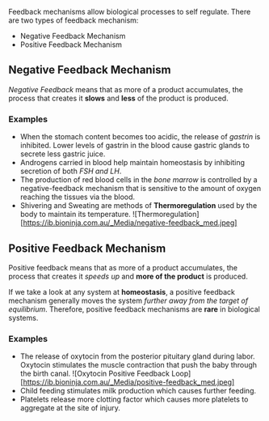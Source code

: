 Feedback mechanisms allow biological processes to self regulate.
There are two types of feedback mechanism:
- Negative Feedback Mechanism
- Positive Feedback Mechanism

## Negative Feedback Mechanism

*Negative Feedback* means that as more of a product accumulates, the process that creates it **slows** and **less** of the product is produced.

### Examples
- When the stomach content becomes too acidic, the release of *gastrin* is inhibited. Lower levels of gastrin in the blood cause gastric glands to secrete less gastric juice.
- Androgens carried in blood help maintain homeostasis by inhibiting secretion of both *FSH and LH*.
- The production of red blood cells in the *bone marrow* is controlled by a negative-feedback mechanism that is sensitive to the amount of oxygen reaching the tissues via the blood.
- Shivering and Sweating are methods of **Thermoregulation** used by the body to maintain its temperature. ![Thermoregulation][https://ib.bioninja.com.au/_Media/negative-feedback_med.jpeg]

## Positive Feedback Mechanism

Positive feedback means that as more of a product accumulates, the process that creates it *speeds up* and **more of the product** is produced.

If we take a look at any system at **homeostasis**, a positive feedback mechanism generally moves the system *further away from the target of equilibrium*. Therefore, positive feedback mechanisms are **rare** in biological systems.

### Examples

- The release of oxytocin from the posterior pituitary gland during labor. Oxytocin stimulates the muscle contraction that push the baby through the birth canal. ![Oxytocin Positive Feedback Loop][https://ib.bioninja.com.au/_Media/positive-feedback_med.jpeg]
- Child feeding stimulates milk production which causes further feeding.
- Platelets release more clotting factor which causes more platelets to aggregate at the site of injury.
